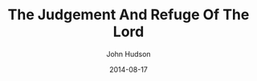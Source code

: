 ---
layout: post
passage: Isaiah 3-4
title:  The Judgement And Refuge Of The Lord
author:  John Hudson
date:  2014-08-17
categories: Isaiah
---